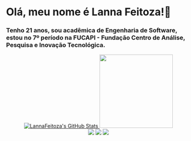 # Olá, meu nome é Lanna Feitoza!👋

### Tenho 21 anos, sou acadêmica de Engenharia de Software, estou no 7º período na FUCAPI - Fundação Centro de Análise, Pesquisa e Inovação Tecnológica.

<div align="center"> 
  <a href="https://github.com/LannaFeitoza">
  <a href="https://github.com/LannaFeitoza"> <img  alt="LannaFeitoza's GitHub Stats" src="https://awesome-github-stats.azurewebsites.net/user-stats/LannaFeitoza?cardType=github&theme=highcontrast" /> </a>
    <img height="200em" src="https://github-readme-stats.vercel.app/api/top-langs/?username=LannaFeitoza&layout=compact&theme=radical"/>
</div>

<div align="center"> 
  <a href="mailto:lannafeitoza15@gmail.com" target="_blank"><img src="https://img.shields.io/badge/Gmail-D14836?style=for-the-badge&logo=gmail&logoColor=white" target="_blank"></a> 
  <a href="https://github.com/LannaFeitoza" target="_blank"><img src="https://img.shields.io/badge/GitHub-100000?style=for-the-badge&logo=github&logoColor=white target="_blank"></a> 
  <a href="https://br.linkedin.com/in/lanna-feitoza" target="_blank"><img src="https://img.shields.io/badge/linkedin-%230077B5.svg?style=for-the-badge&logo=linkedin&logoColor=white target="_blank"></a> 

</div>

